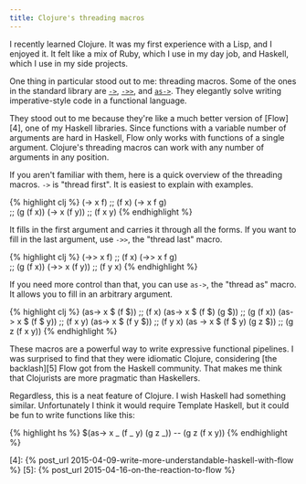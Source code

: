 ```yaml
---
title: Clojure's threading macros
---
```


I recently learned Clojure. It was my first experience with a Lisp, and I
enjoyed it. It felt like a mix of Ruby, which I use in my day job, and Haskell,
which I use in my side projects.

One thing in particular stood out to me: threading macros. Some of the ones in
the standard library are [`->`][1], [`->>`][2], and [`as->`][3]. They elegantly
solve writing imperative-style code in a functional language.

They stood out to me because they're like a much better version of [Flow][4],
one of my Haskell libraries. Since functions with a variable number of
arguments are hard in Haskell, Flow only works with functions of a single
argument. Clojure's threading macros can work with any number of arguments in
any position.

If you aren't familiar with them, here is a quick overview of the threading
macros. `->` is "thread first". It is easiest to explain with examples.

{% highlight clj %}
(-> x
    f)
;; (f x)
(-> x
    f
    g)  
;; (g (f x))
(-> x
    (f y))
;; (f x y)
{% endhighlight %}

It fills in the first argument and carries it through all the forms. If you
want to fill in the last argument, use `->>`, the "thread last" macro.

{% highlight clj %}
(->> x
     f)
;; (f x)
(->> x
     f
     g)  
;; (g (f x))
(->> x
     (f y))
;; (f y x)
{% endhighlight %}

If you need more control than that, you can use `as->`, the "thread as" macro.
It allows you to fill in an arbitrary argument.

{% highlight clj %}
(as-> x $
      (f $))
;; (f x)
(as-> x $
      (f $)
      (g $))
;; (g (f x))
(as-> x $
      (f $ y))
;; (f x y)
(as-> x $
      (f y $))
;; (f y x)
(as -> x $
      (f $ y)
      (g z $))
;; (g z (f x y))
{% endhighlight %}

These macros are a powerful way to write expressive functional pipelines. I was
surprised to find that they were idiomatic Clojure, considering [the
backlash][5] Flow got from the Haskell community. That makes me think that
Clojurists are more pragmatic than Haskellers.

Regardless, this is a neat feature of Clojure. I wish Haskell had something
similar. Unfortunately I think it would require Template Haskell, but it could
be fun to write functions like this:

{% highlight hs %}
$(as-> x _
       (f _ y)
       (g z _))
-- (g z (f x y))
{% endhighlight %}

[1]: https://clojuredocs.org/clojure.core/-%3E
[2]: https://clojuredocs.org/clojure.core/-%3E%3E
[3]: http://clojuredocs.org/clojure.core/as-%3E
[4]: {% post_url 2015-04-09-write-more-understandable-haskell-with-flow %}
[5]: {% post_url 2015-04-16-on-the-reaction-to-flow %}
